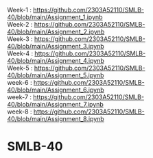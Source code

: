 Week-1 : https://github.com/2303A52110/SMLB-40/blob/main/Assignment_1.ipynb                 
Week-2 : https://github.com/2303A52110/SMLB-40/blob/main/Assignment_2.ipynb                             
Week-3 : https://github.com/2303A52110/SMLB-40/blob/main/Assignment_3.ipynb                            
Week-4 : https://github.com/2303A52110/SMLB-40/blob/main/Assignment_4.ipynb                       
Week-5 : https://github.com/2303A52110/SMLB-40/blob/main/Assignment_5.ipynb                             
week-6 : https://github.com/2303A52110/SMLB-40/blob/main/Assignment_6.ipynb    
week-7 : https://github.com/2303A52110/SMLB-40/blob/main/Assignment_7.ipynb                                          
week-8 : https://github.com/2303A52110/SMLB-40/blob/main/Assignment_8.ipynb                                                     
# SMLB-40

